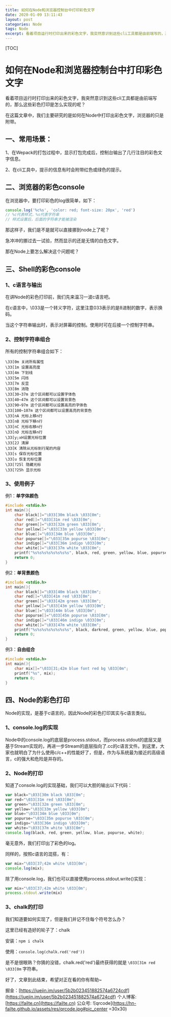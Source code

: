 ```yaml
---
title: 如何在Node和浏览器控制台中打印彩色文字
date: 2020-01-09 13:11:43
layout: post
categories: Node
tags: Node
excerpt: 看着项目运行时打印出来的彩色文字，我突然意识到这些cli工具都是由前端写的，那么这些彩色打印是怎么实现的呢？
---
```


[TOC]

# 如何在Node和浏览器控制台中打印彩色文字

看着项目运行时打印出来的彩色文字，我突然意识到这些cli工具都是由前端写的，那么这些彩色打印是怎么实现的呢？

在这篇文章中，我们主要研究的是如何在Node中打印出彩色文字，浏览器的只是附带。

## 一、常用场景：

1、在Wepack的打包过程中，显示打包完成后，控制台输出了几行注目的彩色文字信息。

2、在cli工具中，提示的信息有时会附带红色或绿色的提示。



## 二、浏览器的彩色console

在浏览器中，要打印彩色的log很简单，如下：

```js
console.log('%c%s', 'color: red; font-size: 20px', 'red')
// %c代表样式，%s代表字符串
// 样式设置后，后面的字符串才能被渲染
```

那这样子，我们是不是就可以直接挪到node上了呢？

急冲冲的挪过去一试验，然而显示的还是无情的白色文字。

那在Node上要怎么解决这个问题呢？

## 三、Shell的彩色console

### 1、c语言与输出

在讲Node的彩色打印前，我们先来温习一波c语言吧。

在c语言中，\033是一个转义字符，这里注意033表示的是8进制的数字，表示换码。

当这个字符串输出时，表示对屏幕的控制。使用时可在后接一个控制字符串。

### 2、控制字符串组合

所有的控制字符串组合如下：

```
\33[0m 关闭所有属性
\33[1m 设置高亮度
\33[4m 下划线
\33[5m 闪烁
\33[7m 反显
\33[8m 消隐
\33[30~37m 这个区间都可以设置字体色
\33[40~47m 这个区间都可以设置背景色
\33[90~97m 这个区间都可以设置高亮的字体色
\33[100~107m 这个区间都可以设置高亮的背景色
\33[nA 光标上移n行
\33[nB 光标下移n行
\33[nC 光标右移n行
\33[nD 光标左移n行
\33[y;xH设置光标位置
\33[2J 清屏
\33[K 清除从光标到行尾的内容
\33[s 保存光标位置
\33[u 恢复光标位置
\33[?25l 隐藏光标
\33[?25h 显示光标
```

### 3、使用例子

例1：**单字体颜色**

```c
#include <stdio.h>
int main(){
    char black[]="\033[30m black \033[0m";
    char red[]="\033[31m red \033[0m";
    char green[]="\033[32m green \033[0m";
    char yellow[]="\033[33m yellow \033[0m";
    char blue[]="\033[34m blue \033[0m";
    char popurse[]="\033[35m popurse \033[0m";
    char indigo[]="\033[36m indigo \033[0m";
    char white[]="\033[37m white \033[0m";
    printf("%s%s%s%s%s%s%s%s", black, red, green, yellow, blue, popurse, indigo, white);
    return 0;
}
```

例2：**单背景颜色**

```c
#include <stdio.h>
int main(){
    char black[]="\033[40m black \033[0m";
    char red[]="\033[41m red \033[0m";
    char green[]="\033[42m green \033[0m";
    char yellow[]="\033[43m yellow \033[0m";
    char blue[]="\033[44m blue \033[0m";
    char popurse[]="\033[45m popurse \033[0m";
    char indigo[]="\033[46m indigo \033[0m";
    char white[]="\033[47m white \033[0m";
    printf("%s%s%s%s%s%s%s%s", black, darkred, green, yellow, blue, popurse, indigo, white);
    return 0;
}
```

例3：**自由组合**

```c
#include <stdio.h>
int main(){
    char mix[]="\033[31;42m blue font red bg \033[0m";
    printf("%s", mix);
    return 0;
}
```

## 四、Node的彩色打印

Node的实现，是基于c语言的，因此Node的彩色打印其实与c语言类似。

### 1、console.log的实现

Node中的console.log的底层是process.stdout，而process.stdout的底层又是基于Stream实现的，再进一步Stream的底层指向了.cc的c语言文件。到这里，大家也就明白了为什么使用c/c++的性能好了，但是，作为与系统最为接近的高级语言，c的强大和危险是并存的。

### 2、Node的打印

知道了console.log的实现基础，我们可以大胆的输出以下代码：

```js
var black="\033[30m black \033[0m";
var red="\033[31m red \033[0m";
var green="\033[32m green \033[0m";
var yellow="\033[33m yellow \033[0m";
var blue="\033[34m blue \033[0m";
var popurse="\033[35m popurse \033[0m";
var indigo="\033[36m indigo \033[0m";
var white="\033[37m white \033[0m";
console.log(black, red, green, yellow, blue, popurse, white);
```

毫无意外，我们打印出了彩色的log。

同样的，按照c语言的混搭，有：

```js
var mix="\033[37;42m white \033[0m";
console.log(mix);
```

除了用console.log，我们也可以直接使用process.stdout.write()实现：

```js
var mix="\033[37;42m white \033[0m";
process.stdout.write(mix)
```

### 3、chalk的打印

我们知道要如何实现了，但是我们并记不住每个符号怎么办？

这里已经有造好的轮子了：chalk

安装：`npm i chalk`

使用：`console.log(chalk.red('red'))`

是不是很眼熟？你猜的没错，chalk.red('red')最终获得的就是 `\033[31m red \033[0m` 字符串。

好了，文章到此结束，希望对正在看的你有帮助~

掘金：[https://juejin.im/user/5b2b023451882574a6724cdf](https://juejin.im/user/5b2b023451882574a6724cdf)
个人博客: [https://failte.cn](https://failte.cn)
公众号: ![qrcode](https://hn-failte.github.io/assets/res/qrcode.jpg#pic_center =30x30)
